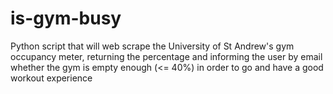 # is-gym-busy
Python script that will web scrape the University of St Andrew's gym occupancy meter, returning the percentage and informing the user by email whether the gym is empty enough (&lt;= 40%) in order to go and have a good workout experience
